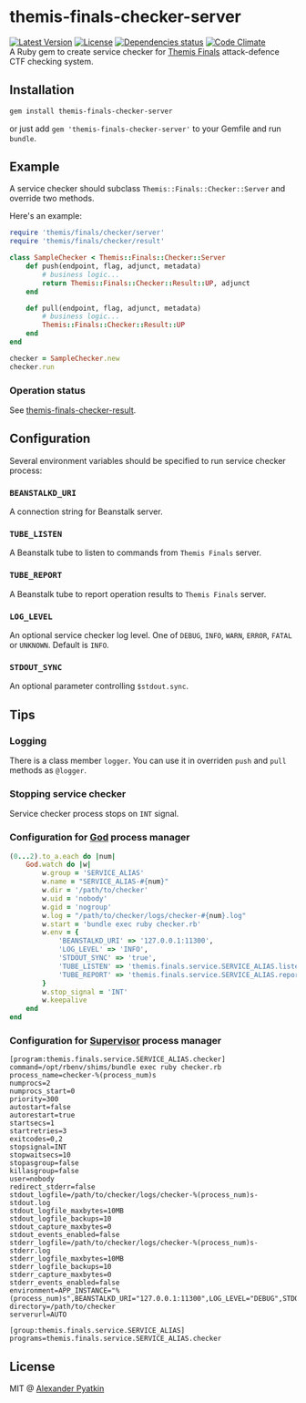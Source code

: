 # themis-finals-checker-server
[![Latest Version](https://img.shields.io/gem/v/themis-finals-checker-server.svg?style=flat-square)](https://rubygems.org/gems/themis-finals-checker-server)
[![License](https://img.shields.io/github/license/aspyatkin/themis-finals-checker-server.svg?style=flat-square)](https://github.com/aspyatkin/themis-finals-checker-server/blob/master/LICENSE)
[![Dependencies status](https://img.shields.io/gemnasium/aspyatkin/themis-finals-checker-server.svg?style=flat-square)](https://gemnasium.com/aspyatkin/themis-finals-checker-server)
[![Code Climate](https://img.shields.io/codeclimate/github/aspyatkin/themis-finals-checker-server.svg?style=flat-square)](https://codeclimate.com/github/aspyatkin/themis-finals-checker-server)  
A Ruby gem to create service checker for [Themis Finals](https://github.com/aspyatkin/themis-finals) attack-defence CTF checking system.

## Installation
```sh
gem install themis-finals-checker-server
```
or just add `gem 'themis-finals-checker-server'` to your Gemfile and run `bundle`.

## Example
A service checker should subclass `Themis::Finals::Checker::Server` and override two methods.

Here's an example:

```ruby
require 'themis/finals/checker/server'
require 'themis/finals/checker/result'

class SampleChecker < Themis::Finals::Checker::Server
    def push(endpoint, flag, adjunct, metadata)
        # business logic...
        return Themis::Finals::Checker::Result::UP, adjunct
    end

    def pull(endpoint, flag, adjunct, metadata)
        # business logic...
        Themis::Finals::Checker::Result::UP
    end
end

checker = SampleChecker.new
checker.run
```

### Operation status
See [themis-finals-checker-result](https://github.com/aspyatkin/themis-finals-checker-result).

## Configuration
Several environment variables should be specified to run service checker process:
### `BEANSTALKD_URI`
A connection string for Beanstalk server.
### `TUBE_LISTEN`
A Beanstalk tube to listen to commands from `Themis Finals` server.
### `TUBE_REPORT`
A Beanstalk tube to report operation results to `Themis Finals` server.
### `LOG_LEVEL`
An optional service checker log level. One of `DEBUG`, `INFO`, `WARN`, `ERROR`, `FATAL` or `UNKNOWN`. Default is `INFO`.
### `STDOUT_SYNC`
An optional parameter controlling `$stdout.sync`.

## Tips
### Logging
There is a class member `logger`. You can use it in overriden `push` and `pull` methods as `@logger`.
### Stopping service checker
Service checker process stops on `INT` signal.
### Configuration for [God](https://github.com/mojombo/god) process manager
```ruby
(0...2).to_a.each do |num|
    God.watch do |w|
        w.group = 'SERVICE_ALIAS'
        w.name = "SERVICE_ALIAS-#{num}"
        w.dir = '/path/to/checker'
        w.uid = 'nobody'
        w.gid = 'nogroup'
        w.log = "/path/to/checker/logs/checker-#{num}.log"
        w.start = 'bundle exec ruby checker.rb'
        w.env = {
            'BEANSTALKD_URI' => '127.0.0.1:11300',
            'LOG_LEVEL' => 'INFO',
            'STDOUT_SYNC' => 'true',
            'TUBE_LISTEN' => 'themis.finals.service.SERVICE_ALIAS.listen',
            'TUBE_REPORT' => 'themis.finals.service.SERVICE_ALIAS.report'
        }
        w.stop_signal = 'INT'
        w.keepalive
    end
end
```
### Configuration for [Supervisor](http://supervisord.org) process manager
```
[program:themis.finals.service.SERVICE_ALIAS.checker]
command=/opt/rbenv/shims/bundle exec ruby checker.rb
process_name=checker-%(process_num)s
numprocs=2
numprocs_start=0
priority=300
autostart=false
autorestart=true
startsecs=1
startretries=3
exitcodes=0,2
stopsignal=INT
stopwaitsecs=10
stopasgroup=false
killasgroup=false
user=nobody
redirect_stderr=false
stdout_logfile=/path/to/checker/logs/checker-%(process_num)s-stdout.log
stdout_logfile_maxbytes=10MB
stdout_logfile_backups=10
stdout_capture_maxbytes=0
stdout_events_enabled=false
stderr_logfile=/path/to/checker/logs/checker-%(process_num)s-stderr.log
stderr_logfile_maxbytes=10MB
stderr_logfile_backups=10
stderr_capture_maxbytes=0
stderr_events_enabled=false
environment=APP_INSTANCE="%(process_num)s",BEANSTALKD_URI="127.0.0.1:11300",LOG_LEVEL="DEBUG",STDOUT_SYNC="true",TUBE_LISTEN="themis.finals.service.SERVICE_ALIAS.listen",TUBE_REPORT="themis.finals.service.SERVICE_ALIAS.report"
directory=/path/to/checker
serverurl=AUTO

[group:themis.finals.service.SERVICE_ALIAS]
programs=themis.finals.service.SERVICE_ALIAS.checker
```

## License
MIT @ [Alexander Pyatkin](https://github.com/aspyatkin)
